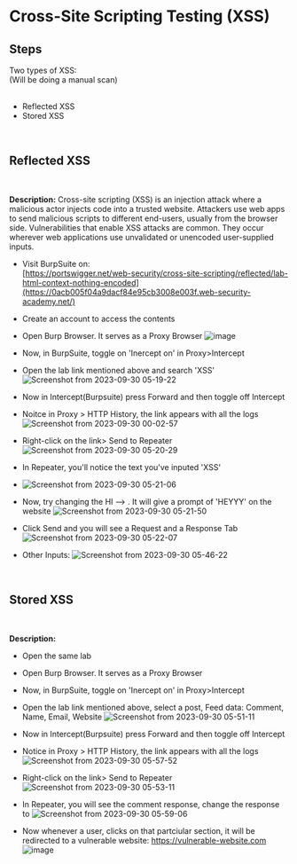 
<h1>Cross-Site Scripting Testing (XSS)</h1>
<h2>Steps</h2>


  Two types of XSS:<br>
  (Will be doing a manual scan)
  <br><br>

  
- Reflected XSS
  <br>
- Stored XSS



<br>
<h2>Reflected XSS</h2>

<br>
<p><b>Description:</b> Cross-site scripting (XSS) is an injection attack where a malicious actor injects code into a trusted website. Attackers use web apps to send malicious scripts to different end-users, usually from the browser side. Vulnerabilities that enable XSS attacks are common. They occur wherever web applications use unvalidated or unencoded user-supplied inputs.</p>


- Visit BurpSuite on: <br>
  [https://portswigger.net/web-security/cross-site-scripting/reflected/lab-html-context-nothing-encoded](https://0acb005f04a9dacf84e95cb3008e003f.web-security-academy.net/)


- Create an account to access the contents
- Open Burp Browser. It serves as a Proxy Browser
  ![image](https://github.com/MagnusNazareth/BurpSuite_Demo/assets/98711492/3d4cf186-05c9-4fb7-a840-9fabb8af073f)


- Now, in BurpSuite, toggle on 'Inercept on' in Proxy>Intercept
- Open the lab link mentioned above and search 'XSS'
  ![Screenshot from 2023-09-30 05-19-22](https://github.com/MagnusNazareth/BurpSuite_Demo/assets/98711492/6604b6a3-bb69-4d1c-be4f-45837569a97f)

- Now in Intercept(Burpsuite) press Forward and then toggle off Intercept
- Noitce in Proxy > HTTP History, the link appears with all the logs
  ![Screenshot from 2023-09-30 00-02-57](https://github.com/MagnusNazareth/BurpSuite_Demo/assets/98711492/da553138-420e-446f-93af-4d3e948e87ec)

- Right-click on the link> Send to Repeater
  ![Screenshot from 2023-09-30 05-20-29](https://github.com/MagnusNazareth/BurpSuite_Demo/assets/98711492/36b57956-6215-48a6-b813-67cc739c3172)

- In Repeater, you'll notice the text you've inputed 'XSS'
- ![Screenshot from 2023-09-30 05-21-06](https://github.com/MagnusNazareth/BurpSuite_Demo/assets/98711492/bda5155a-26d4-45ee-8707-475950199b5e)

- Now, try changing the HI --> <script>alert('Reflected Input')</script>. It will give a prompt of 'HEYYY' on the website
 ![Screenshot from 2023-09-30 05-21-50](https://github.com/MagnusNazareth/BurpSuite_Demo/assets/98711492/5831972b-79d0-4eba-aa2c-bfdb00af83b8)

- Click Send and you will see a Request and a Response Tab
  ![Screenshot from 2023-09-30 05-22-07](https://github.com/MagnusNazareth/BurpSuite_Demo/assets/98711492/6c44e806-1ce6-441b-b069-ea8d926beda6)

- Other Inputs:
  ![Screenshot from 2023-09-30 05-46-22](https://github.com/MagnusNazareth/BurpSuite_Demo/assets/98711492/1ad73448-c41c-49bf-a8ce-3e22f459605f)





<br>
<h2>Stored XSS</h2>
<br>
<p><b>Description: </b> </p>

- Open the same lab
- Open Burp Browser. It serves as a Proxy Browser

- Now, in BurpSuite, toggle on 'Inercept on' in Proxy>Intercept
- Open the lab link mentioned above, select a post, Feed data: Comment, Name, Email, Website
 ![Screenshot from 2023-09-30 05-51-11](https://github.com/MagnusNazareth/BurpSuite_Demo/assets/98711492/8da47fef-0f17-4632-92f4-72fe7cc22044)

- Now in Intercept(Burpsuite) press Forward and then toggle off Intercept
- Notice in Proxy > HTTP History, the link appears with all the logs
  ![Screenshot from 2023-09-30 05-57-52](https://github.com/MagnusNazareth/BurpSuite_Demo/assets/98711492/465a0f15-61f1-436a-9a4d-f30ec0a29cf6)

- Right-click on the link> Send to Repeater
 ![Screenshot from 2023-09-30 05-53-11](https://github.com/MagnusNazareth/BurpSuite_Demo/assets/98711492/0b380cb8-f9fb-4262-9c40-03ec71e967c7)

- In Repeater, you will see the comment response, change the response to <script>alert(0)</script>
![Screenshot from 2023-09-30 05-59-06](https://github.com/MagnusNazareth/BurpSuite_Demo/assets/98711492/2645f1a7-a171-4fd0-85c3-dc9ef9cae420)

- Now whenever a user, clicks on that partciular section, it will be redirected to a vulnerable website: https://vulnerable-website.com
![image](https://github.com/MagnusNazareth/BurpSuite_Demo/assets/98711492/da5147cb-6974-4334-97f8-f30a1a33ccba)




